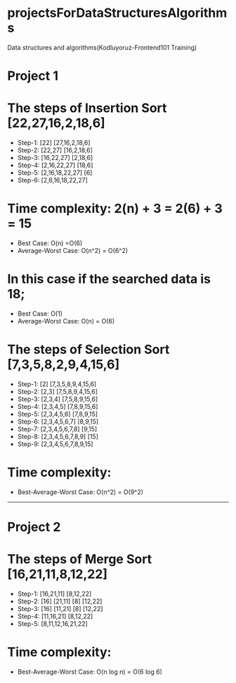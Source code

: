 # projectsForDataStructuresAlgorithms
Data structures and algorithms(Kodluyoruz-Frontend101 Training)
# Project 1
# The steps of Insertion Sort [22,27,16,2,18,6]
* Step-1: [22] [27,16,2,18,6]
* Step-2: [22,27] [16,2,18,6]
* Step-3: [16,22,27] [2,18,6]
* Step-4: [2,16,22,27] [18,6]
* Step-5: [2,16,18,22,27] [6]
* Step-6: [2,6,16,18,22,27]
  
# Time complexity: 2(n) + 3 = 2(6) + 3 = 15
* Best Case: O(n) =O(6)
* Average-Worst Case: O(n^2) = O(6^2)

# In this case if the searched data is 18;
* Best Case:  O(1)
* Average-Worst Case: O(n) = O(6)

# The steps of Selection Sort [7,3,5,8,2,9,4,15,6]
* Step-1: [2] [7,3,5,8,9,4,15,6]
* Step-2: [2,3] [7,5,8,9,4,15,6]
* Step-3: [2,3,4] [7,5,8,9,15,6]
* Step-4: [2,3,4,5] [7,8,9,15,6]
* Step-5: [2,3,4,5,6] [7,8,9,15]
* Step-6: [2,3,4,5,6,7] [8,9,15]
* Step-7: [2,3,4,5,6,7,8] [9,15]
* Step-8: [2,3,4,5,6,7,8,9] [15]
* Step-9: [2,3,4,5,6,7,8,9,15]
  
# Time complexity: 
* Best-Average-Worst Case: O(n^2) = O(9^2)
--------------------------------------------------
# Project 2
# The steps of Merge Sort [16,21,11,8,12,22]
* Step-1: [16,21,11] [8,12,22]
* Step-2: [16] [21,11] [8] [12,22]
* Step-3: [16] [11,21] [8] [12,22]
* Step-4: [11,16,21] [8,12,22]
* Step-5: [8,11,12,16,21,22]

# Time complexity: 
* Best-Average-Worst Case: O(n log n) = O(6 log 6)
